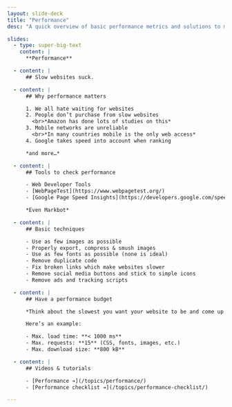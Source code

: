 ```yaml
---
layout: slide-deck
title: "Performance"
desc: "A quick overview of basic performance metrics and solutions to make websites more performant."

slides:
  - type: super-big-text
    content: |
      **Performance**

  - content: |
      ## Slow websites suck.

  - content: |
      ## Why performance matters

      1. We all hate waiting for websites
      2. People don’t purchase from slow websites
        <br>*Amazon has done lots of studies on this*
      3. Mobile networks are unreliable
        <br>*In many countries mobile is the only web access*
      4. Google takes speed into account when ranking

      *and more…*

  - content: |
      ## Tools to check performance

      - Web Developer Tools
      - [WebPageTest](https://www.webpagetest.org/)
      - [Google Page Speed Insights](https://developers.google.com/speed/pagespeed/insights/)

      *Even Markbot*

  - content: |
      ## Basic techniques

      - Use as few images as possible
      - Properly export, compress & smush images
      - Use as few fonts as possible (none is ideal)
      - Remove duplicate code
      - Fix broken links which make websites slower
      - Remove social media buttons and stick to simple icons
      - Remove ads and tracking scripts

  - content: |
      ## Have a performance budget

      *Think about the slowest you want your website to be and come up with restrictions*

      Here’s an example:

      - Max. load time: **< 1000 ms**
      - Max. requests: **15** (CSS, fonts, images, etc.)
      - Max. download size: **800 kB**

  - content: |
      ## Videos & tutorials

      - [Performance ➔](/topics/performance/)
      - [Performance checklist ➔](/topics/performance-checklist/)

---
```

